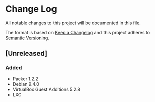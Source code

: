 # Change Log
All notable changes to this project will be documented in this file.

The format is based on [Keep a Changelog](http://keepachangelog.com/)
and this project adheres to [Semantic Versioning](http://semver.org/).

## [Unreleased]
### Added
- Packer 1.2.2
- Debian 9.4.0
- VirtualBox Guest Additions 5.2.8
- LXC
